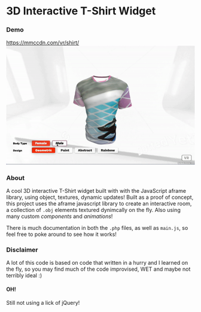 # 3D Interactive T-Shirt Widget

### Demo
https://mmccdn.com/vr/shirt/
![3D Interactive T-Shirt Demo](https://raw.githubusercontent.com/justMoritz/images/master/tshirtlarge.gif)

### About

A cool 3D interactive T-Shirt widget built with with the JavaScript aframe library, using object, textures, dynamic updates!
Built as a proof of concept, this project uses the aframe javascript library to create an interactive room, a collection of `.obj` elements textured dynimcally on the fly. Also using many custom *components* and *animations*!

There is much documentation in both the `.php` files, as well as `main.js`, so feel free to poke around to see how it works!

### Disclaimer

A lot of this code is based on code that written in a hurry and I learned on the fly, so you may find much of the code improvised, WET and maybe not terribly ideal :)

#### OH!

Still not using a lick of jQuery!
